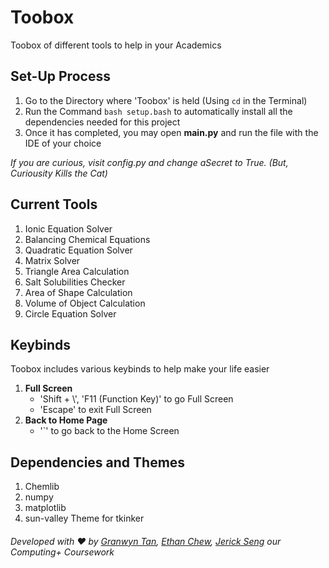 # Toobox
Toobox of different tools to help in your Academics

## Set-Up Process
1. Go to the Directory where 'Toobox' is held (Using ```cd``` in the Terminal)
2. Run the Command ```bash setup.bash``` to automatically install all the dependencies needed for this project
3. Once it has completed, you may open **main.py** and run the file with the IDE of your choice  

_If you are curious, visit config.py and change aSecret to True. (But, Curiousity Kills the Cat)_

## Current Tools
1. Ionic Equation Solver
2. Balancing Chemical Equations
3. Quadratic Equation Solver
4. Matrix Solver
5. Triangle Area Calculation
6. Salt Solubilities Checker
7. Area of Shape Calculation
8. Volume of Object Calculation
9. Circle Equation Solver

## Keybinds
Toobox includes various keybinds to help make your life easier
1. **Full Screen**
    - 'Shift + \\', 'F11 (Function Key)' to go Full Screen
    - 'Escape' to exit Full Screen
2. **Back to Home Page**
    - '`' to go back to the Home Screen

## Dependencies and Themes
1. Chemlib
2. numpy
3. matplotlib
4. sun-valley Theme for tkinker

###### Developed with ❤️ by [Granwyn Tan](https://granwyntan.github.io), [Ethan Chew](https://www.ethanchew.com), [Jerick Seng](https://jer123se12.github.io) our Computing+ Coursework
